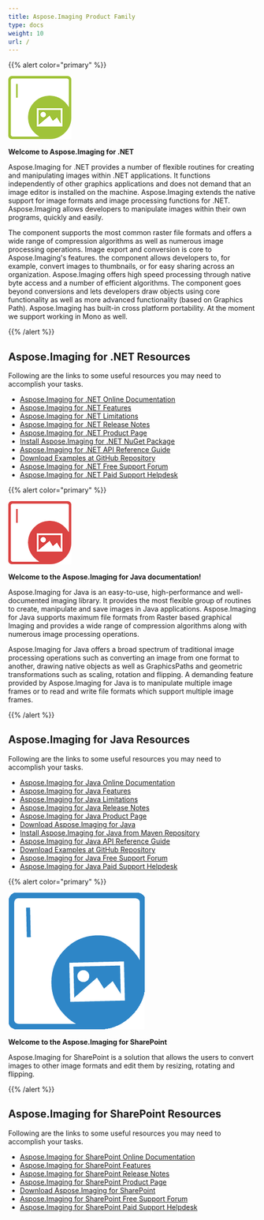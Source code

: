 ```yaml
---
title: Aspose.Imaging Product Family
type: docs
weight: 10
url: /
---
```


{{% alert color="primary" %}} 

![Aspose.Imaging for .NET Product Logo](home_1.png)

**Welcome to Aspose.Imaging for .NET**

Aspose.Imaging for .NET provides a number of flexible routines for creating and manipulating images within .NET applications. It functions independently of other graphics applications and does not demand that an image editor is installed on the machine. Aspose.Imaging extends the native support for image formats and image processing functions for .NET. Aspose.Imaging allows developers to manipulate images within their own programs, quickly and easily.

The component supports the most common raster file formats and offers a wide range of compression algorithms as well as numerous image processing operations. Image export and conversion is core to Aspose.Imaging's features. the component allows developers to, for example, convert images to thumbnails, or for easy sharing across an organization. Aspose.Imaging offers high speed processing through native byte access and a number of efficient algorithms. The component goes beyond conversions and lets developers draw objects using core functionality as well as more advanced functionality (based on Graphics Path). Aspose.Imaging has built-in cross platform portability. At the moment we support working in Mono as well.

{{% /alert %}} 

## **Aspose.Imaging for .NET Resources**

Following are the links to some useful resources you may need to accomplish your tasks.

- [Aspose.Imaging for .NET Online Documentation](/)
- [Aspose.Imaging for .NET Features](features/)
- [Aspose.Imaging for .NET Limitations](/imaging/net/known-issues/)
- [Aspose.Imaging for .NET Release Notes](/imaging/net/release-notes/)
- [Aspose.Imaging for .NET Product Page](https://products.aspose.com/imaging/net)
- [Install Aspose.Imaging for .NET NuGet Package](https://www.nuget.org/packages/Aspose.Imaging/)
- [Aspose.Imaging for .NET API Reference Guide](https://apireference.aspose.com/net/imaging)
- [Download Examples at GitHub Repository](https://github.com/aspose-imaging/Aspose.Imaging-for-.NET)
- [Aspose.Imaging for .NET Free Support Forum](https://forum.aspose.com/c/imaging)
- [Aspose.Imaging for .NET Paid Support Helpdesk](https://helpdesk.aspose.com/)

{{% alert color="primary" %}}

![todo:image_alt_text](home_2.png)

**Welcome to the Aspose.Imaging for Java documentation!**

Aspose.Imaging for Java is an easy-to-use, high-performance and well-documented imaging library. It provides the most flexible group of routines to create, manipulate and save images in Java applications. Aspose.Imaging for Java supports maximum file formats from Raster based graphical Imaging and provides a wide range of compression algorithms along with numerous image processing operations.

Aspose.Imaging for Java offers a broad spectrum of traditional image processing operations such as converting an image from one format to another, drawing native objects as well as GraphicsPaths and geometric transformations such as scaling, rotation and flipping. A demanding feature provided by Aspose.Imaging for Java is to manipulate multiple image frames or to read and write file formats which support multiple image frames.

{{% /alert %}} 

## **Aspose.Imaging for Java Resources**

Following are the links to some useful resources you may need to accomplish your tasks.

- [Aspose.Imaging for Java Online Documentation](/imaging/java/)
- [Aspose.Imaging for Java Features](/imaging/java/features/)
- [Aspose.Imaging for Java Limitations](/imaging/java/known-issues/)
- [Aspose.Imaging for Java Release Notes](/imaging/java/release-notes/)
- [Aspose.Imaging for Java Product Page](https://products.aspose.com/imaging/java)
- [Download Aspose.Imaging for Java](https://repository.aspose.com/webapp/#/artifacts/browse/tree/General/repo/com/aspose/aspose-imaging)
- [Install Aspose.Imaging for Java from Maven Repository](https://docs.aspose.com/display/imagingjava/Installation)
- [Aspose.Imaging for Java API Reference Guide](https://apireference.aspose.com/java/imaging)
- [Download Examples at GitHub Repository](https://github.com/aspose-imaging/Aspose.Imaging-for-Java)
- [Aspose.Imaging for Java Free Support Forum](https://forum.aspose.com/c/imaging)
- [Aspose.Imaging for Java Paid Support Helpdesk](https://helpdesk.aspose.com/)

{{% alert color="primary" %}}

![todo:image_alt_text](home_3)

**Welcome to the Aspose.Imaging for SharePoint**

Aspose.Imaging for SharePoint is a solution that allows the users to convert images to other image formats and edit them by resizing, rotating and flipping.

{{% /alert %}}

## **Aspose.Imaging for SharePoint Resources**

Following are the links to some useful resources you may need to accomplish your tasks.

- [Aspose.Imaging for SharePoint Online Documentation](https://docs.aspose.com/display/imagingsharepoint/Home)
- [Aspose.Imaging for SharePoint Features](https://docs.aspose.com/display/imagingsharepoint/Features)
- [Aspose.Imaging for SharePoint Release Notes](https://docs.aspose.com/display/imagingsharepoint/Release+Notes)
- [Aspose.Imaging for SharePoint Product Page](https://products.aspose.com/imaging/sharepoint)
- [Download Aspose.Imaging for SharePoint](https://downloads.aspose.com/imaging/sharepoint)
- [Aspose.Imaging for SharePoint Free Support Forum](https://forum.aspose.com/c/imaging)
- [Aspose.Imaging for SharePoint Paid Support Helpdesk](https://helpdesk.aspose.com/)
